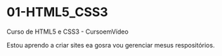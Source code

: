 # 01-HTML5_CSS3
 Curso de HTML5 e CSS3 - CursoemVídeo 

Estou aprendo a criar sites ea gosra vou gerenciar mesus respositórios.